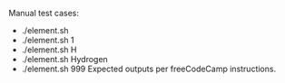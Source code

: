 Manual test cases:
- ./element.sh
- ./element.sh 1
- ./element.sh H
- ./element.sh Hydrogen
- ./element.sh 999
Expected outputs per freeCodeCamp instructions.
